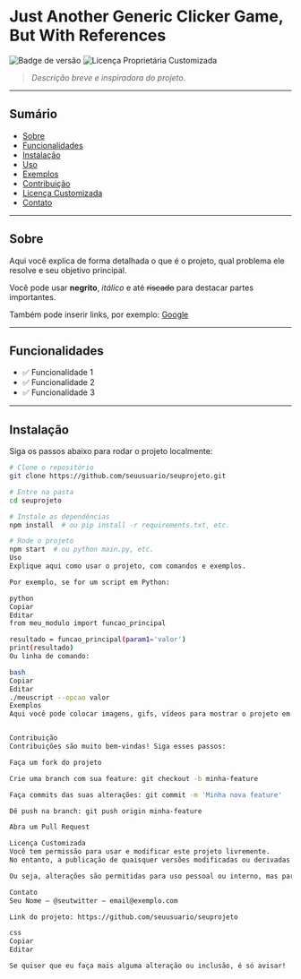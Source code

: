 # Just Another Generic Clicker Game, But With References

![Badge de versão](https://img.shields.io/badge/version-0.0.01-blue) ![Licença Proprietária Customizada](https://img.shields.io/badge/license-Proprietária%20Customizada-blue)

> _Descrição breve e inspiradora do projeto._

---

## Sumário

- [Sobre](#sobre)  
- [Funcionalidades](#funcionalidades)  
- [Instalação](#instalacao)  
- [Uso](#uso)  
- [Exemplos](#exemplos)  
- [Contribuição](#contribuicao)  
- [Licença Customizada](#licenca-customizada)  
- [Contato](#contato)  

---

## Sobre

Aqui você explica de forma detalhada o que é o projeto, qual problema ele resolve e seu objetivo principal.

Você pode usar **negrito**, *itálico* e até ~~riscado~~ para destacar partes importantes.

Também pode inserir links, por exemplo: [Google](https://www.google.com)

---

## Funcionalidades

- ✅ Funcionalidade 1  
- ✅ Funcionalidade 2  
- ✅ Funcionalidade 3  

---

## Instalação

Siga os passos abaixo para rodar o projeto localmente:

```bash
# Clone o repositório
git clone https://github.com/seuusuario/seuprojeto.git

# Entre na pasta
cd seuprojeto

# Instale as dependências
npm install  # ou pip install -r requirements.txt, etc.

# Rode o projeto
npm start  # ou python main.py, etc.
Uso
Explique aqui como usar o projeto, com comandos e exemplos.

Por exemplo, se for um script em Python:

python
Copiar
Editar
from meu_modulo import funcao_principal

resultado = funcao_principal(param1='valor')
print(resultado)
Ou linha de comando:

bash
Copiar
Editar
./meuscript --opcao valor
Exemplos
Aqui você pode colocar imagens, gifs, vídeos para mostrar o projeto em ação:


Contribuição
Contribuições são muito bem-vindas! Siga esses passos:

Faça um fork do projeto

Crie uma branch com sua feature: git checkout -b minha-feature

Faça commits das suas alterações: git commit -m 'Minha nova feature'

Dê push na branch: git push origin minha-feature

Abra um Pull Request

Licença Customizada
Você tem permissão para usar e modificar este projeto livremente.
No entanto, a publicação de quaisquer versões modificadas ou derivadas do projeto só pode ser feita mediante minha autorização prévia e expressa.

Ou seja, alterações são permitidas para uso pessoal ou interno, mas para distribuir ou publicar essas modificações, você deve obter minha permissão.

Contato
Seu Nome — @seutwitter — email@exemplo.com

Link do projeto: https://github.com/seuusuario/seuprojeto

css
Copiar
Editar

Se quiser que eu faça mais alguma alteração ou inclusão, é só avisar!